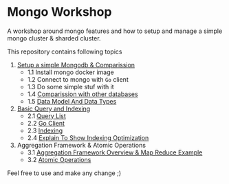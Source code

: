 # Mongo Workshop
A workshop around mongo features and how to setup and manage a simple mongo cluster & sharded cluster.

This repository contains following topics

1. [Setup a simple Mongodb & Comparission](./1-setup/)
    - 1.1 Install mongo docker image
    - 1.2 Connect to mongo with `Go` client
    - 1.3 Do some simple stuf with it
    - 1.4 [Comparission with other databases](./1-setup/COMPARISSION.md)
    - 1.5 [Data Model And Data Types](./1-setup/DATA_MODEL_AND_DATA_TYPES.md)
2. [Basic Query and Indexing](./2-query_and_indexing/)
    - 2.1 [Query List](./2-query_and_indexing/QUERY.md)
    - 2.2 [Go Client](./2-query_and_indexing/simple_client.go)
    - 2.3 [Indexing](./2-query_and_indexing/INDEX.md)
    - 2.4 [Explain To Show Indexing Optimization](./2-query_and_indexing/EXPLAIN.md)
3. Aggregation Framework & Atomic Operations
    - 3.1 [Aggregation Framework Overview & Map Reduce Example](./3-aggregation_and_atomic/AGGREGATION.md)
    - 3.2 [Atomic Operations](./3-aggregation_and_atomic/ATOMIC.md)

Feel free to use and make any change ;)
